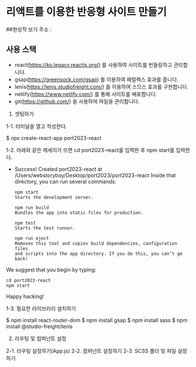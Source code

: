 # 리액트를 이용한 반응형 사이트 만들기

##완성작 보기
주소 :

## 사용 스택

- react(https://ko.legacy.reactjs.org/) 를 사용하여 사이트를 번들링하고 관리합니다.
- gsap(https://greensock.com/gsap) 를 이용하여 패럴랙스 효과를 줍니다.
- lenis(https://lenis.studiofreight.com/) 를 이용하여 스므스 효과를 구현합니다.
- netlify(https://www.netlify.com/) 를 통해 사이트를 배포합니다.
- git(https://github.com/) 을 사용하여 파일을 관리합니다.

1. 셋팅하기

1-1. 터미널을 열고 작성한다.

$ npx create-react-app port2023-react

1-2. 아래와 같은 메세지가 뜨면 cd port2023-react를 입력한 후 npm start를 입력한다.

- Success! Created port2023-react at /Users/webstoryboy/Desktop/port2023/port2023-react
  Inside that directory, you can run several commands:

      npm start
      Starts the development server.

      npm run build
      Bundles the app into static files for production.

      npm test
      Starts the test runner.

      npm run eject
      Removes this tool and copies build dependencies, configuration files
      and scripts into the app directory. If you do this, you can’t go back!

We suggest that you begin by typing:

    cd port2023-react
    npm start

Happy hacking!

1-3. 필요한 라이브러리 설치하기

$ npm install react-router-dom
$ npm install gsap
$ npm install sass
$ npm install @studio-freight/lenis

2. 라우팅 및 컴퍼넌트 설정

2-1. 라우팅 설정하기(App.js)
2-2. 컴퍼넌트 설정하기
2-3. SCSS 폴더 및 파일 설정하기


